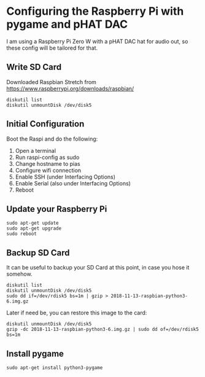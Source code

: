 # Configuring the Raspberry Pi with pygame and pHAT DAC

I am using a Raspberry Pi Zero W with a pHAT DAC hat for audio out, so these config will be tailored for that.

## Write SD Card

Downloaded Raspbian Stretch from https://www.raspberrypi.org/downloads/raspbian/

    diskutil list
    diskutil unmountDisk /dev/disk5

## Initial Configuration

Boot the Raspi and do the following:

1. Open a terminal
1. Run raspi-config as sudo
1. Change hostname to pias
1. Configure wifi connection
1. Enable SSH (under Interfacing Options)
1. Enable Serial (also under Interfacing Options)
1. Reboot

## Update your Raspberry Pi

    sudo apt-get update
    sudo apt-get upgrade
    sudo reboot

## Backup SD Card

It can be useful to backup your SD Card at this point, in case you hose it somehow.

    diskutil list
    diskutil unmountDisk /dev/disk5
    sudo dd if=/dev/rdisk5 bs=1m | gzip > 2018-11-13-raspbian-python3-6.img.gz

Later if need be, you can restore this image to the card:

    diskutil unmountDisk /dev/disk5
    gzip -dc 2018-11-13-raspbian-python3-6.img.gz | sudo dd of=/dev/rdisk5 bs=1m

## Install pygame

    sudo apt-get install python3-pygame


